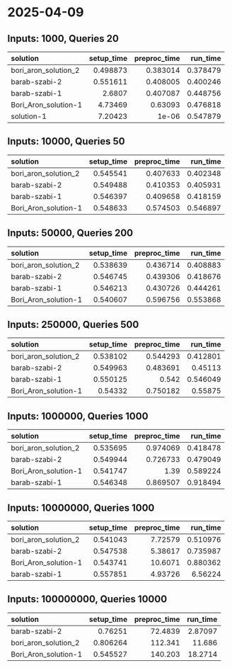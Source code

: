 # 2025-04-09

## Inputs: 1000, Queries 20

| solution             |   setup_time |   preproc_time |   run_time |
|:---------------------|-------------:|---------------:|-----------:|
| bori_aron_solution_2 |     0.498873 |       0.383014 |   0.378479 |
| barab-szabi-2        |     0.551611 |       0.408005 |   0.400246 |
| barab-szabi-1        |     2.6807   |       0.407087 |   0.448756 |
| Bori_Aron_solution-1 |     4.73469  |       0.63093  |   0.476818 |
| solution-1           |     7.20423  |       1e-06    |   0.547879 |

## Inputs: 10000, Queries 50

| solution             |   setup_time |   preproc_time |   run_time |
|:---------------------|-------------:|---------------:|-----------:|
| bori_aron_solution_2 |     0.545541 |       0.407633 |   0.402348 |
| barab-szabi-2        |     0.549488 |       0.410353 |   0.405931 |
| barab-szabi-1        |     0.546397 |       0.409658 |   0.418159 |
| Bori_Aron_solution-1 |     0.548633 |       0.574503 |   0.546897 |

## Inputs: 50000, Queries 200

| solution             |   setup_time |   preproc_time |   run_time |
|:---------------------|-------------:|---------------:|-----------:|
| bori_aron_solution_2 |     0.538639 |       0.436714 |   0.408883 |
| barab-szabi-2        |     0.546745 |       0.439306 |   0.418676 |
| barab-szabi-1        |     0.546213 |       0.430726 |   0.444261 |
| Bori_Aron_solution-1 |     0.540607 |       0.596756 |   0.553868 |

## Inputs: 250000, Queries 500

| solution             |   setup_time |   preproc_time |   run_time |
|:---------------------|-------------:|---------------:|-----------:|
| bori_aron_solution_2 |     0.538102 |       0.544293 |   0.412801 |
| barab-szabi-2        |     0.549963 |       0.483691 |   0.45113  |
| barab-szabi-1        |     0.550125 |       0.542    |   0.546049 |
| Bori_Aron_solution-1 |     0.54332  |       0.750182 |   0.55875  |

## Inputs: 1000000, Queries 1000

| solution             |   setup_time |   preproc_time |   run_time |
|:---------------------|-------------:|---------------:|-----------:|
| bori_aron_solution_2 |     0.535695 |       0.974069 |   0.418478 |
| barab-szabi-2        |     0.549944 |       0.726733 |   0.479049 |
| Bori_Aron_solution-1 |     0.541747 |       1.39     |   0.589224 |
| barab-szabi-1        |     0.546348 |       0.869507 |   0.918494 |

## Inputs: 10000000, Queries 1000

| solution             |   setup_time |   preproc_time |   run_time |
|:---------------------|-------------:|---------------:|-----------:|
| bori_aron_solution_2 |     0.541043 |        7.72579 |   0.510976 |
| barab-szabi-2        |     0.547538 |        5.38617 |   0.735987 |
| Bori_Aron_solution-1 |     0.543741 |       10.6071  |   0.880362 |
| barab-szabi-1        |     0.557851 |        4.93726 |   6.56224  |

## Inputs: 100000000, Queries 10000

| solution             |   setup_time |   preproc_time |   run_time |
|:---------------------|-------------:|---------------:|-----------:|
| barab-szabi-2        |     0.76251  |        72.4839 |    2.87097 |
| bori_aron_solution_2 |     0.806264 |       112.341  |   11.686   |
| Bori_Aron_solution-1 |     0.545527 |       140.203  |   18.2714  |
